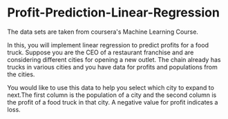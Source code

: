 # Profit-Prediction-Linear-Regression
The data sets are taken from coursera's Machine Learning Course.

In this, you will implement linear regression to predict profits 
for a food truck. Suppose you are the CEO of a
restaurant franchise and are considering different cities for opening a new
outlet. The chain already has trucks in various cities and you have data for
profits and populations from the cities.

You would like to use this data to help you select which city to expand
to next.The first column is the population of a city and the second column is
the profit of a food truck in that city. A negative value for profit indicates a
loss.
